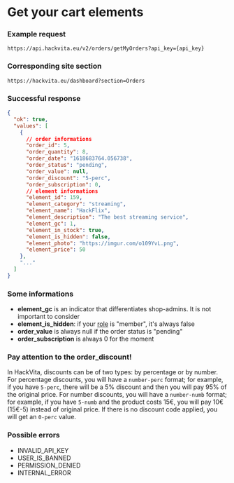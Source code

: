 # Get your cart elements

### Example request

`https://api.hackvita.eu/v2/orders/getMyOrders?api_key={api_key}`

### Corresponding site section

`https://hackvita.eu/dashboard?section=Orders`

### Successful response

```json
{
  "ok": true,
  "values": [
    {
      // order informations
      "order_id": 5,
      "order_quantity": 8,
      "order_date": "1618683764.056738",
      "order_status": "pending",
      "order_value": null,
      "order_discount": "5-perc",
      "order_subscription": 0,
      // element informations
      "element_id": 159,
      "element_category": "streaming",
      "element_name": "HackFlix",
      "element_description": "The best streaming service",
      "element_gc": 1,
      "element_in_stock": true,
      "element_is_hidden": false,
      "element_photo": "https://imgur.com/o109YvL.png",
      "element_price": 50
    },
    "..."
  ]
}
```

### Some informations

* **element_gc** is an indicator that differentiates shop-admins. It is not important to consider
* **element_is_hidden**: if your [role](getAccountInformations) is "member", it's always false
* **order_value** is always null if the order status is "pending"
* **order_subscription** is always 0 for the moment

### Pay attention to the order_discount!

In HackVita, discounts can be of two types: by percentage or by number. For percentage discounts, you will have a `number-perc` format; for example, if you have `5-perc`, there will be a 5% discount and then you will pay 95% of the original price. For number discounts, you will have a `number-numb` format; for example, if you have `5-numb` and the product costs 15€, you will pay 10€ (15€-5) instead of original price. If there is no discount code applied, you will get an `0-perc` value.

### Possible errors

* INVALID_API_KEY
* USER_IS_BANNED
* PERMISSION_DENIED
* INTERNAL_ERROR